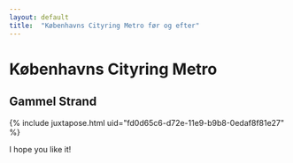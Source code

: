 ```yaml
---
layout: default
title:  "Københavns Cityring Metro før og efter"
---
```


# Københavns Cityring Metro

## Gammel Strand

{% include juxtapose.html uid="fd0d65c6-d72e-11e9-b9b8-0edaf8f81e27" %}

I hope you like it!
